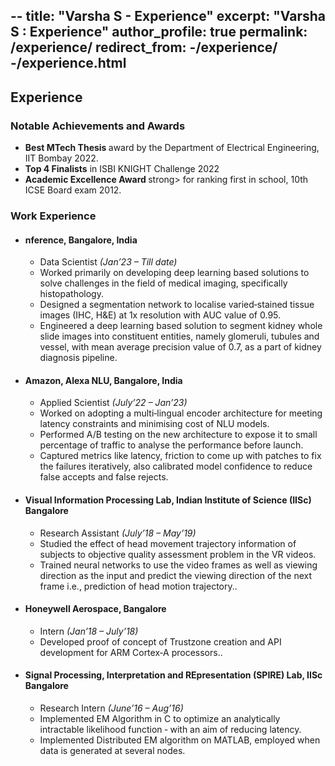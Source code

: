 --
title: "Varsha S - Experience"
excerpt: "Varsha S : Experience"
author_profile: true
permalink: /experience/
redirect_from:
	-/experience/
 	-/experience.html
---


## Experience
<p></p>

<h3>Notable Achievements and Awards</h3>

<ul>
<li><strong>Best MTech Thesis </strong> award by the Department of Electrical Engineering, IIT Bombay 2022.</li>
<li><strong> Top 4 Finalists</strong> in ISBI KNIGHT Challenge 2022</li>
<li><strong> Academic Excellence Award </strong>strong> for ranking first in school, 10th ICSE Board exam 2012.</li>
</ul>
<p></p>

<h3>Work Experience</h3>

<ul>
<li><h4><strong> nference, Bangalore, India</strong></h4></li>
<ul>
	<li>Data Scientist <em>(Jan&rsquo;23 &ndash; Till date)</em></li>
	<li>Worked primarily on developing deep learning based solutions to solve challenges in the field of medical imaging, specifically histopathology.</li>
  <li>Designed a segmentation network to localise varied‑stained tissue images (IHC, H&E) at 1x resolution with AUC value of 0.95.</li>
  <li>Engineered a deep learning based solution to segment kidney whole slide images into constituent entities, namely glomeruli, tubules and
vessel, with mean average precision value of 0.7, as a part of kidney diagnosis pipeline.</li>
</ul>
</li>
<p></p>
	
<li><h4><strong>Amazon, Alexa NLU, Bangalore, India</strong></h4></li>
<ul>
	<li>Applied Scientist <em>(July&rsquo;22 &ndash; Jan&rsquo;23)</em></li>
	<li>Worked on adopting a multi‑lingual encoder architecture for meeting latency constraints and minimising cost of NLU models.</li>
  <li>Performed A/B testing on the new architecture to expose it to small percentage of traffic to analyse the performance before launch.</li>
  <li>Captured metrics like latency, friction to come up with patches to fix the failures iteratively, also calibrated model confidence to reduce false
accepts and false rejects.</li>
</ul>
</li>
<p></p>

<li><h4><strong>Visual Information Processing Lab, Indian Institute of Science (IISc) Bangalore</strong></h4> </li>
<ul>
	<li>Research Assistant <em>(July&rsquo;18 &ndash; May&rsquo;19)</em></li>
	<li>Studied the effect of head movement trajectory information of subjects to objective quality assessment problem in the VR videos.</li>
<li>Trained neural networks to use the video frames as well as viewing direction as the input and predict the viewing direction of the next frame
i.e., prediction of head motion trajectory..</li>
</ul>
</li>
<p></p>

<li><h4><strong>Honeywell Aerospace, Bangalore</strong></h4></li>
<ul>
	<li>Intern <em>(Jan&rsquo;18 &ndash; July&rsquo;18)</em></li>
	<li>Developed proof of concept of Trustzone creation and API development for ARM Cortex‑A processors..</li>
</ul>
</li>
<p></p>

<li><h4><strong>Signal Processing, Interpretation and REpresentation (SPIRE) Lab, IISc Bangalore</strong></h4></li>
<ul>
	<li>Research Intern <em>(June&rsquo;16 &ndash; Aug&rsquo;16)</em></li>
	<li>Implemented EM Algorithm in C to optimize an analytically intractable likelihood function ‑ with an aim of reducing latency.</li>
<li>Implemented Distributed EM algorithm on MATLAB, employed when data is generated at several nodes.</li>
</ul>
</li>
</ul>
